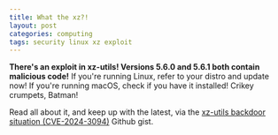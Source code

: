 ```yaml
---
title: What the xz?!
layout: post
categories: computing
tags: security linux xz exploit
---
```


**There's an exploit in xz-utils! Versions 5.6.0 and 5.6.1 both contain malicious code!** If you're running Linux, refer to your distro and update now! If you're running macOS, check if you have it installed! Crikey crumpets, Batman!

Read all about it, and keep up with the latest, via the [xz-utils backdoor situation (CVE-2024-3094)](https://gist.github.com/thesamesam/223949d5a074ebc3dce9ee78baad9e27) Github gist.
